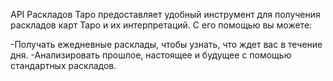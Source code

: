 API Раскладов Таро предоставляет удобный инструмент для получения раскладов карт Таро и их интерпретаций. С его помощью вы можете:

-Получать ежедневные расклады, чтобы узнать, что ждет вас в течение дня.
-Анализировать прошлое, настоящее и будущее с помощью стандартных раскладов.
